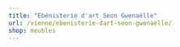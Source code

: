 ```yaml
---
title: "Ebénisterie d'art Seon Gwenaëlle"
url: /vienne/ebenisterie-dart-seon-gwenaelle/
shop: meubles
---
```

